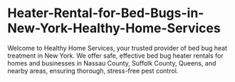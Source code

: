 # Heater-Rental-for-Bed-Bugs-in-New-York-Healthy-Home-Services
Welcome to Healthy Home Services, your trusted provider of bed bug heat treatment in New York. We offer safe, effective bed bug heater rentals for homes and businesses in Nassau County, Suffolk County, Queens, and nearby areas, ensuring thorough, stress-free pest control.
